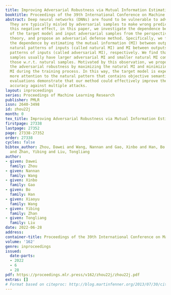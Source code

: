 ```yaml
---
title: Improving Adversarial Robustness via Mutual Information Estimation
booktitle: Proceedings of the 39th International Conference on Machine Learning
abstract: Deep neural networks (DNNs) are found to be vulnerable to adversarial noise.
  They are typically misled by adversarial samples to make wrong predictions. To alleviate
  this negative effect, in this paper, we investigate the dependence between outputs
  of the target model and input adversarial samples from the perspective of information
  theory, and propose an adversarial defense method. Specifically, we first measure
  the dependence by estimating the mutual information (MI) between outputs and the
  natural patterns of inputs (called natural MI) and MI between outputs and the adversarial
  patterns of inputs (called adversarial MI), respectively. We find that adversarial
  samples usually have larger adversarial MI and smaller natural MI compared with
  those w.r.t. natural samples. Motivated by this observation, we propose to enhance
  the adversarial robustness by maximizing the natural MI and minimizing the adversarial
  MI during the training process. In this way, the target model is expected to pay
  more attention to the natural pattern that contains objective semantics. Empirical
  evaluations demonstrate that our method could effectively improve the adversarial
  accuracy against multiple attacks.
layout: inproceedings
series: Proceedings of Machine Learning Research
publisher: PMLR
issn: 2640-3498
id: zhou22j
month: 0
tex_title: Improving Adversarial Robustness via Mutual Information Estimation
firstpage: 27338
lastpage: 27352
page: 27338-27352
order: 27338
cycles: false
bibtex_author: Zhou, Dawei and Wang, Nannan and Gao, Xinbo and Han, Bo and Wang, Xiaoyu
  and Zhan, Yibing and Liu, Tongliang
author:
- given: Dawei
  family: Zhou
- given: Nannan
  family: Wang
- given: Xinbo
  family: Gao
- given: Bo
  family: Han
- given: Xiaoyu
  family: Wang
- given: Yibing
  family: Zhan
- given: Tongliang
  family: Liu
date: 2022-06-28
address:
container-title: Proceedings of the 39th International Conference on Machine Learning
volume: '162'
genre: inproceedings
issued:
  date-parts:
  - 2022
  - 6
  - 28
pdf: https://proceedings.mlr.press/v162/zhou22j/zhou22j.pdf
extras: []
# Format based on citeproc: http://blog.martinfenner.org/2013/07/30/citeproc-yaml-for-bibliographies/
---
```

 
